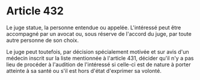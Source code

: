 # Article 432

Le juge statue, la personne entendue ou appelée. L'intéressé peut être accompagné par un avocat ou, sous réserve de l'accord du juge, par toute autre personne de son choix.

Le juge peut toutefois, par décision spécialement motivée et sur avis d'un médecin inscrit sur la liste mentionnée à l'article 431, décider qu'il n'y a pas lieu de procéder à l'audition de l'intéressé si celle-ci est de nature à porter atteinte à sa santé ou s'il est hors d'état d'exprimer sa volonté.
